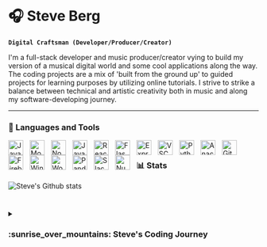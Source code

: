 # :headphones: Steve Berg

**`Digital Craftsman (Developer/Producer/Creator)`**

I'm a full-stack developer and music producer/creator vying to build my version of a musical digital world and some cool applications along the way. The coding projects are a mix of 'built from the ground up' to guided projects for learning purposes by utilizing online tutorials. I strive to strike a balance between technical and artistic creativity both in music and along my software-developing journey.

---

### :toolbox: Languages and Tools
<img align="left" alt="Java" width="30px" style="padding-right:10px;" src="https://cdn.jsdelivr.net/gh/devicons/devicon/icons/java/java-plain.svg">
<img align="left" alt="Mongo" width="30px" style="padding-right:10px;" src="https://cdn.jsdelivr.net/gh/devicons/devicon/icons/mongodb/mongodb-original-wordmark.svg">
<img align="left" alt="NodeJS" width="30px" style="padding-right:10px;" src="https://cdn.jsdelivr.net/gh/devicons/devicon/icons/nodejs/nodejs-original.svg">
<img align="left" alt="JavaScript" width="30px" style="padding-right:10px;" src="https://cdn.jsdelivr.net/gh/devicons/devicon/icons/javascript/javascript-original.svg"/>
<img align="left" alt="React" width="30px" style="padding-right:10px;" src="https://cdn.jsdelivr.net/gh/devicons/devicon/icons/react/react-original.svg">
<img align="left" alt="Flask" width="30px" style="padding-right:10px;" src="https://cdn.jsdelivr.net/gh/devicons/devicon/icons/flask/flask-original.svg">
<img align="left" alt="Express" width="30px" style="padding-right:10px;" src="https://cdn.jsdelivr.net/gh/devicons/devicon/icons/express/express-original.svg"/>
<img align="left" alt="VSCode" width="30px" style="padding-right:10px;" src="https://cdn.jsdelivr.net/gh/devicons/devicon/icons/vscode/vscode-original.svg">
<img align="left" alt="Python" width="30px" style="padding-right:10px;" src="https://cdn.jsdelivr.net/gh/devicons/devicon/icons/python/python-original.svg">
<img align="left" alt="Anaconda" width="30px" style="padding-right:10px;" src="https://cdn.jsdelivr.net/gh/devicons/devicon/icons/adonisjs/adonisjs-original.svg">
<img align="left" alt="Git" width="30px" style="padding-right:10px;" src="https://cdn.jsdelivr.net/gh/devicons/devicon/icons/git/git-original.svg">
<img align="left" alt="Firebase" width="30px" style="padding-right:10px;" src="https://cdn.jsdelivr.net/gh/devicons/devicon/icons/firebase/firebase-plain.svg">
<img align="left" alt="Windows" width="30px" style="padding-right:10px;" src="https://cdn.jsdelivr.net/gh/devicons/devicon/icons/windows8/windows8-original.svg">
<img align="left" alt="WordPress" width="30px" style="padding-right:10px;" src="https://cdn.jsdelivr.net/gh/devicons/devicon/icons/wordpress/wordpress-plain.svg">
<img align="left" alt="Pandas" width="30px" style="padding-right:10px;" src="https://cdn.jsdelivr.net/gh/devicons/devicon/icons/pandas/pandas-original.svg">
<img align="left" alt="Slack" width="30px" style="padding-right:10px;" src="https://cdn.jsdelivr.net/gh/devicons/devicon/icons/slack/slack-original.svg">
<img align="left" alt="NumPY" width="30px" style="padding-right:10px;" src="https://cdn.jsdelivr.net/gh/devicons/devicon/icons/numpy/numpy-original.svg">
<br # />


### :bar_chart: Stats

![Steve's Github stats](https://github-readme-stats.vercel.app/api?username=steveb98&show_icons=true&hide=contribs&theme=gruvbox)

#

<details>
    <summary><h3>:sunrise_over_mountains: Steve's Coding Journey</h3></summary>
    I started my coding journey through post-secondary education as a naive computer science student with a passion for music and technology. At the University of Victoria, I attended a 'Combined Music & Computer Science' program that features the core curriculum of music and computer science studies. With a heavy interdisciplinary crossover that featured multiple courses in music tech, 20th-century music theory, and audio recording/production topics. I started as a novice to programming but with a desire to learn and open to making mistakes along the way. Throughout my undergraduate, I worked with Java, Python, and Max/MSP in general academic assignments and work problems. But also utilized all the above to create applications that integrated digital signal processing (DSP) and that tackled cases within music-tech programming. I developed a passion for Max/MSP, a visual programming language geared towards DSP, and created several 'patches' of different case studies. With my final project, I created an application that sent MIDI signals to a vintage Buchla modular synthesizer to create 'the largest guitar pedal' with quad-speaker panning and different effects. In my final semester, I developed my first full-stack project in Python using the Spotify developer API to generate random playlist shuffles based on song attributes. Since graduation, I've been teaching myself web development with WordPress, Wix, and React projects while creating lightweight Python applications within work settings for Excel automation. I'm pursuing my first professional software developer position to further hone my skills and to immerse myself in all things programming.
    </details>
